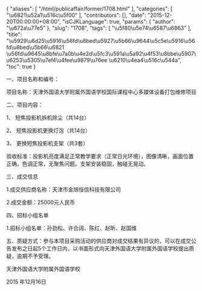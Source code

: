 {
    "aliases": [
        "/html/publicaffair/former/1708.html"
    ],
    "categories": [
        "\u6821\u52a1\u516c\u5f00"
    ],
    "contributors": [],
    "date": "2015-12-20T00:00:00+08:00",
    "isCJKLanguage": true,
    "params": {
        "author": "\u672a\u77e5"
    },
    "slug": "1708",
    "tags": [
        "\u5f80\u5e74\u6587\u6863"
    ],
    "title": "\u5929\u6d25\u5916\u56fd\u8bed\u5927\u5b66\u9644\u5c5e\u5916\u56fd\u8bed\u5b66\u6821 \u56fd\u9645\u8bfe\u7a0b\u4e2d\u5fc3\u591a\u5a92\u4f53\u8bbe\u5907\u6253\u5305\u7ef4\u4fee\u9879\u76ee \u6210\u4ea4\u516c\u544a",
    "toc": true
}

一、项目名称和编号：




项目名称：天津外国语大学附属外国语学校国际课程中心多媒体设备打包维修项目




二、项目内容：




1、 短焦投影机拆机除尘（共14台）




2、 短焦投影机更换灯泡（共14台）




3、 更换短焦投影机支架（共3套）




验收标准：投影机亮度满足正常教学要求（正常日光环境），图像清晰，画面位置正确，色调正常，无聚焦问题。支架安装稳固，触碰无晃动。




三、成交信息




1.成交供应商名称：天津市金旭恒信科技有限公司




2.成交金额：25000元人民币




四、招标小组名单




1.招标小组名单：孙劲松、许合阔、陈红、赵昕、赵国维




五、质疑方式：参与本项目采购活动的供应商对成交结果有异议的，可以在成交公告发布之日起5个工作日内，以书面形式向天津外国语大学附属外国语学校提出质疑，逾期不予受理。




天津外国语大学附属外国语学校




2015 年12月16日



